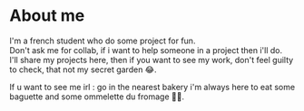 <!-- Page Title-->
<h1> About me </h1>

I'm a french student  who do some project for fun. </br>
Don't ask me for collab, if i want to help someone in a project then i'll do. </br>
I'll share my projects here, then if you want to see my work, don't feel guilty to check, that not my secret garden  😂.

If u want to see me irl : go in the nearest bakery i'm always here to eat some baguette and some ommelette du fromage 🥖🧀.
